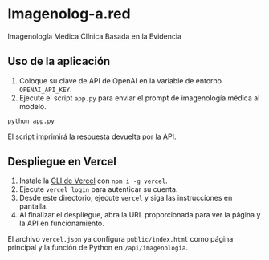 # Imagenolog-a.red
Imagenología Médica Clínica Basada en la Evidencia

## Uso de la aplicación

1. Coloque su clave de API de OpenAI en la variable de entorno `OPENAI_API_KEY`.
2. Ejecute el script `app.py` para enviar el prompt de imagenología médica al modelo.
   
```bash
python app.py
```

El script imprimirá la respuesta devuelta por la API.

## Despliegue en Vercel

1. Instale la [CLI de Vercel](https://vercel.com/docs/cli) con `npm i -g vercel`.
2. Ejecute `vercel login` para autenticar su cuenta.
3. Desde este directorio, ejecute `vercel` y siga las instrucciones en pantalla.
4. Al finalizar el despliegue, abra la URL proporcionada para ver la página y la API en funcionamiento.

El archivo `vercel.json` ya configura `public/index.html` como página principal y la función de Python en `/api/imagenologia`.
